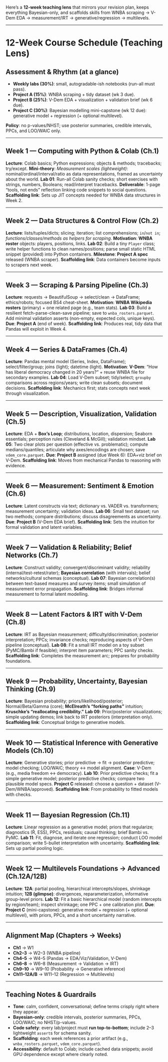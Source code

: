 Here’s a **12-week teaching lens** that mirrors your revision plan, keeps everything Bayesian-only, and scaffolds skills from WNBA scraping → V-Dem EDA → measurement/IRT → generative/regression → multilevels.

---

# 12-Week Course Schedule (Teaching Lens)

## Assessment & Rhythm (at a glance)

* **Weekly labs (30%)**: small, autogradable-ish notebooks (run-all must pass).
* **Project A (15%)**: WNBA scraping + tidy dataset (wk 3 due).
* **Project B (25%)**: V-Dem EDA + visualization + validation brief (wk 6 due).
* **Project C (30%)**: Bayesian modelling mini-capstone (wk 12 due): generative model + regression (+ optional multilevel).

**Policy**: no p-values/NHST; use posterior summaries, credible intervals, PPCs, and LOO/WAIC only.

---

## Week 1 — Computing with Python & Colab (Ch.1)

**Lecture**: Colab basics; Python expressions; objects & methods; tracebacks; try/except.
**Mini-theory**: *Measurement scales (lightweight)*: nominal/ordinal/interval/ratio as data representations, framed as uncertainty about the world.
**Lab 01**: Run-all Colab sanity checks; short exercises with strings, numbers, Booleans; read/interpret tracebacks.
**Deliverable**: 1-page “tools, not ends” reflection linking code snippets to social questions.
**Scaffolding link**: Sets up JIT concepts needed for WNBA data structures in Week 2.

---

## Week 2 — Data Structures & Control Flow (Ch.2)

**Lecture**: lists/tuples/dicts; slicing; iteration; list comprehensions; `in`/`not in`; *functions/classes/methods as helpers for scraping*.
**Motivation**: **WNBA roster** objects: players, positions, links.
**Lab 02**: Build a tiny `Player` class; write helper functions to clean names/positions; parse small static HTML snippet (provided) into Python containers.
**Milestone**: **Project A spec** released (WNBA scraper).
**Scaffolding link**: Data containers become inputs to scrapers next week.

---

## Week 3 — Scraping & Parsing Pipeline (Ch.3)

**Lecture**: requests → BeautifulSoup → select/clean → DataFrame; ethics/robots; focused BS4 cheat-sheet.
**Motivation**: **WNBA Wikipedia rosters** (primary) + one related page (e.g., team stats).
**Lab 03**: Build a resilient fetch-parse-clean-save pipeline; save to `wnba_rosters.parquet`. Add minimal validation asserts (non-empty, expected cols, unique keys).
**Due**: **Project A** (end of week).
**Scaffolding link**: Produces real, tidy data that Pandas will exploit in Week 4.

---

## Week 4 — Series & DataFrames (Ch.4)

**Lecture**: Pandas mental model (Series, Index, DataFrame); select/filter/group; joins (light); datetime (light).
**Motivation**: **V-Dem**: “How has liberal democracy changed in 20 years?” + reuse WNBA file for secondary examples.
**Lab 04**: Load V-Dem subset; tidy/select; `groupby` comparisons across regions/years; write clean subsets; document decisions.
**Scaffolding link**: Mechanics first; stats concepts next week through visualization.

---

## Week 5 — Description, Visualization, Validation (Ch.5)

**Lecture**: EDA + **Box’s Loop**; distributions, location, dispersion; Seaborn essentials; perception rules (Cleveland & McGill); validation mindset.
**Lab 05**: Two clear plots per question (effective vs. problematic); compute medians/quantiles; articulate why axes/encodings are chosen; save `vdem_core.parquet`.
**Due**: **Project B** assigned (due Week 6): EDA+viz brief on V-Dem.
**Scaffolding link**: Moves from mechanical Pandas to reasoning with evidence.

---

## Week 6 — Measurement: Sentiment & Emotion (Ch.6)

**Lecture**: Latent constructs via text; dictionary vs. VADER vs. transformers; measurement uncertainty; validation ideas.
**Lab 06**: Small text dataset; run two methods; compare distributions; discuss disagreements as uncertainty.
**Due**: **Project B** (V-Dem EDA brief).
**Scaffolding link**: Sets the intuition for formal validation and latent variables.

---

## Week 7 — Validation & Reliability; Belief Networks (Ch.7)

**Lecture**: Construct validity; convergent/discriminant validity; reliability (internal/test-retest/rater); **Bayesian correlation** (with intervals); belief networks/cultural schemas (conceptual).
**Lab 07**: Bayesian correlation(s) between text-based measures and survey items; small simulation of measurement error propagation.
**Scaffolding link**: Bridges informal measurement to formal latent modelling.

---

## Week 8 — Latent Factors & IRT with V-Dem (Ch.8)

**Lecture**: IRT as Bayesian measurement; difficulty/discrimination; posterior interpretation; PPCs; invariance checks; reproducing aspects of V-Dem pipeline (conceptual).
**Lab 08**: Fit a small IRT model on a toy subset (PyMC/Bambi if feasible); interpret item parameters; PPC sanity checks.
**Scaffolding link**: Completes the measurement arc; prepares for probability foundations.

---

## Week 9 — Probability, Uncertainty, Bayesian Thinking (Ch.9)

**Lecture**: Bayesian probability; priors/likelihood/posterior; Normal/Beta/Gamma (core); **McElreath’s “forking paths”** intuition; **Kruschke’s “reallocating credibility.”**
**Lab 09**: Prior/posterior visualizations; simple updating demos; link back to IRT posteriors (interpretation only).
**Scaffolding link**: Conceptual bridge to generative models.

---

## Week 10 — Statistical Inference with Generative Models (Ch.10)

**Lecture**: Generative stories; prior predictive → fit → posterior predictive; model checking; LOO/WAIC; theory ↔ model alignment.
**Case**: V-Dem (e.g., media freedom ↔ democracy).
**Lab 10**: Prior predictive checks; fit a simple generative model; posterior predictive checks; compare two plausible model specs.
**Project C** released: choose a question + dataset (V-Dem/WNBA/approved).
**Scaffolding link**: From probability to fitted models with checks.

---

## Week 11 — Bayesian Regression (Ch.11)

**Lecture**: Linear regression as a generative model; priors that regularize; diagnostics (R̂, ESS), PPCs, residuals; causal thinking; brief Bambi vs. PyMC.
**Lab 11**: Fit, diagnose, and iterate one regression; conduct LOO model comparison; write 5-bullet interpretation with uncertainty.
**Scaffolding link**: Sets up partial pooling logic.

---

## Week 12 — Multilevels Foundations → Advanced (Ch.12A/12B)

**Lecture**: **12A**: partial pooling, hierarchical intercepts/slopes, shrinkage intuition; **12B (glimpse)**: divergences, reparameterization, informative group-level priors.
**Lab 12**: Fit a basic hierarchical model (random intercepts by region/team); inspect shrinkage; one PPC + one calibration plot.
**Due**: **Project C** (mini-capstone): generative model + regression (+ optional multilevel), with priors, PPCs, and a short uncertainty narrative.

---

## Alignment Map (Chapters → Weeks)

* **Ch1** → W1
* **Ch2–3** → W2–3 (WNBA pipeline)
* **Ch4–5** → W4–5 (Pandas → EDA/Viz/Validation, V-Dem)
* **Ch6–8** → W6–8 (Measurement → Validation → IRT)
* **Ch9–10** → W9–10 (Probability → Generative inference)
* **Ch11–12A/B** → W11–12 (Regression → Multilevels)

---

## Teaching Notes & Guardrails

* **Tone**: calm, confident, conversational; define terms crisply right where they appear.
* **Bayesian-only**: credible intervals, posterior summaries, PPCs, LOO/WAIC; no NHST/p-values.
* **Code safety**: every lab/project must **run top-to-bottom**; include 2–3 lightweight `assert`s for schema sanity.
* **Scaffolding**: each week references a prior artifact (e.g., `wnba_rosters.parquet`, `vdem_core.parquet`).
* **Accessibility**: default to Colab; include cached data snippets; avoid GPU dependence except where clearly noted.
